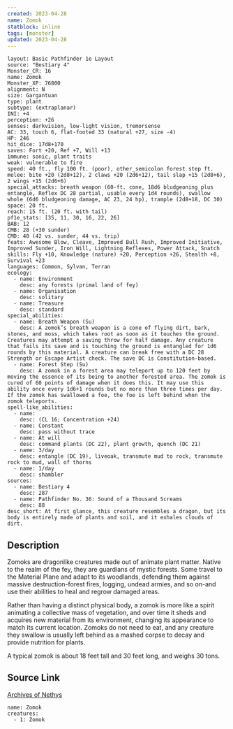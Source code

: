 ```yaml
---
created: 2023-04-28
name: Zomok
statblock: inline
tags: [monster]
updated: 2023-04-28
---
```

```statblock
layout: Basic Pathfinder 1e Layout
source: "Bestiary 4"
Monster_CR: 16
name: Zomok
Monster_XP: 76800
alignment: N
size: Gargantuan
type: plant
subtype: (extraplanar)
INI: +4
perception: +26
senses: darkvision, low-light vision, tremorsense
AC: 33, touch 6, flat-footed 33 (natural +27, size -4)
HP: 246
hit_dice: 17d8+170
saves: Fort +20, Ref +7, Will +13
immune: sonic, plant traits
weak: vulnerable to fire
speed: 40 ft., fly 100 ft. (poor), other_semicolon forest step ft.
melee: bite +20 (2d8+12), 2 claws +20 (2d6+12), tail slap +15 (2d8+6), 2 wings +15 (2d6+6)
special_attacks: breath weapon (60-ft. cone, 18d6 bludgeoning plus entangle, Reflex DC 28 partial, usable every 1d4 rounds), swallow whole (6d6 bludgeoning damage, AC 23, 24 hp), trample (2d8+18, DC 30)
space: 20 ft.
reach: 15 ft. (20 ft. with tail)
pf1e_stats: [35, 11, 30, 16, 22, 26]
BAB: 12
CMB: 28 (+30 sunder)
CMD: 40 (42 vs. sunder, 44 vs. trip)
feats: Awesome Blow, Cleave, Improved Bull Rush, Improved Initiative, Improved Sunder, Iron Will, Lightning Reflexes, Power Attack, Snatch
skills: Fly +10, Knowledge (nature) +20, Perception +26, Stealth +8, Survival +23
languages: Common, Sylvan, Terran
ecology:
  - name: Environment
    desc: any forests (primal land of fey)
  - name: Organisation
    desc: solitary
  - name: Treasure
    desc: standard
special_abilities:
  - name: Breath Weapon (Su)
    desc: A zomok’s breath weapon is a cone of flying dirt, bark, stones, and moss, which takes root as soon as it touches the ground. Creatures may attempt a saving throw for half damage. Any creature that fails its save and is touching the ground is entangled for 1d6 rounds by this material. A creature can break free with a DC 28 Strength or Escape Artist check. The save DC is Constitution-based.
  - name: Forest Step (Su)
    desc: A zomok in a forest area may teleport up to 120 feet by moving the essence of its being to another forested area. The zomok is cured of 60 points of damage when it does this. It may use this ability once every 1d6+1 rounds but no more than three times per day. If the zomok has swallowed a foe, the foe is left behind when the zomok teleports.
spell-like_abilities:
  - name:
    desc: (CL 16; Concentration +24)
  - name: Constant
    desc: pass without trace
  - name: At will
    desc: command plants (DC 22), plant growth, quench (DC 21)
  - name: 3/day
    desc: entangle (DC 19), liveoak, transmute mud to rock, transmute rock to mud, wall of thorns
  - name: 1/day
    desc: shambler
sources:
  - name: Bestiary 4
    desc: 287
  - name: Pathfinder No. 36: Sound of a Thousand Screams
    desc: 88
desc_short: At first glance, this creature resembles a dragon, but its body is entirely made of plants and soil, and it exhales clouds of dirt.
```
## Description
Zomoks are dragonlike creatures made out of animate plant matter. Native to the realm of the fey, they are guardians of mystic forests. Some travel to the Material Plane and adapt to its woodlands, defending them against massive destruction-forest fires, logging, undead armies, and so on-and use their abilities to heal and regrow damaged areas.

Rather than having a distinct physical body, a zomok is more like a spirit animating a collective mass of vegetation, and over time it sheds and acquires new material from its environment, changing its appearance to match its current location. Zomoks do not need to eat, and any creature they swallow is usually left behind as a mashed corpse to decay and provide nutrition for plants.

A typical zomok is about 18 feet tall and 30 feet long, and weighs 30 tons.
## Source Link
[Archives of Nethys](https://aonprd.com/MonsterDisplay.aspx?ItemName=Zomok)
```encounter-table
name: Zomok
creatures:
  - 1: Zomok
```
